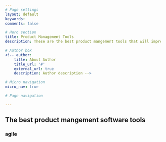 ```yaml
---
# Page settings
layout: default
keywords:
comments: false

# Hero section
title: Product Management Tools
description: These are the best product mangement tools that will improve your productivity and workflow

# Author box
<!-- author:
    title: About Author
    title_url: '#'
    external_url: true
    description: Author description -->

# Micro navigation
micro_nav: true

# Page navigation

---
```

## The best product mangement software tools



### agile
